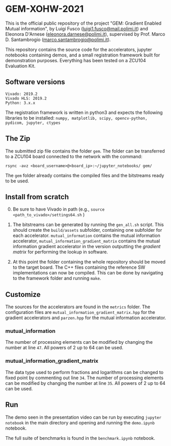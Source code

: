 # GEM-XOHW-2021

This is the official public repository of the project "GEM: Gradient Enabled Mutual information", by Luigi Fusco (luigi1.fusco@mail.polimi.it) and Eleonora D'Arnese (eleonora.darnese@polimi.it), supervised by Prof. Marco D. Santambrogio (marco.santambrogio@polimi.it).

This repository contains the source code for the accelerators, jupyter notebooks containing demos, and a small registration framework built for demonstration purposes.
Everything has been tested on a ZCU104 Evaluation Kit.

## Software versions

```
Vivado: 2019.2
Vivado HLS: 2019.2
Python: 3.x.x
```
The registration framework is written in python3 and expects the following libraries to be installed: `numpy, matplotlib, scipy, opencv-python, pydicom, jupyter, ctypes`

## The Zip
The submitted zip file contains the folder `gem`. The folder can be transferred to a ZCU104 board connected to the network with the command:
```
rsync -avz <board_username>@<board_ip>:~/jupyter_notebooks/ gem/
```
The `gem` folder already contains the compiled files and the bitstreams ready to be used.

## Install from scratch

0. Be sure to have Vivado in path (e.g., `source <path_to_vivado>/settings64.sh` )

1. The bitstreams can be generated by running the `gen_all.sh` script. This should create the `build/assets` subfolder, containing one subfolder for each accelerator. `mutual_information` contains the mutual information accelerator, `mutual_information_gradient_matrix` contains the mutual information gradient accelerator in the version outputting the *gradient matrix* for performing the lookup in software.

2. At this point the folder containing the whole repository should be moved to the target board. The C++ files containing the reference SW implementations can now be compiled. This can be done by navigating to the framework folder and running `make`.

## Customize
The sources for the accelerators are found in the `metrics` folder. The configuration files are `mutual_information_gradient_matrix.hpp` for the gradient accelerators and `parzen.hpp` for the mutual information accelerator.

### mutual_information
The number of processing elements can be modified by changing the number at line `47`. All powers of 2 up to 64 can be used.

### mutual_information_gradient_matrix
The data type used to perform fractions and logarithms can be changed to fixed point by commenting out line `34`. The number of processing elements can be modified by changing the number at line `35`. All powers of 2 up to 64 can be used.
## Run

The demo seen in the presentation video can be run by executing `jupyter notebook` in the main directory and opening and running the `demo.ipynb` notebook.

The full suite of benchmarks is found in the `benchmark.ipynb` notebook.